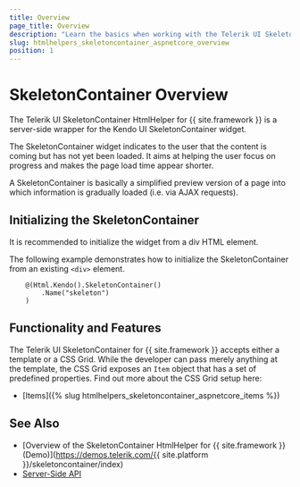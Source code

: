 ```yaml
---
title: Overview
page_title: Overview
description: "Learn the basics when working with the Telerik UI SkeletonContainer HtmlHelper for {{ site.framework }}."
slug: htmlhelpers_skeletoncontainer_aspnetcore_overview
position: 1
---
```


# SkeletonContainer Overview

The Telerik UI SkeletonContainer HtmlHelper for {{ site.framework }} is a server-side wrapper for the Kendo UI SkeletonContainer widget.

The SkeletonContainer widget indicates to the user that the content is coming but has not yet been loaded. It aims at helping the user focus on progress and makes the page load time appear shorter.

A SkeletonContainer is basically a simplified preview version of a page into which information is gradually loaded (i.e. via AJAX requests).

## Initializing the SkeletonContainer

It is recommended to initialize the widget from a div HTML element.

The following example demonstrates how to initialize the SkeletonContainer from an existing `<div>` element.

```Razor
    @(Html.Kendo().SkeletonContainer()
        .Name("skeleton")
    )
```

## Functionality and Features

The Telerik UI SkeletonContainer for {{ site.framework }} accepts either a template or a CSS Grid. While the developer can pass merely anything at the template, the CSS Grid exposes an `Item` object that has a set of predefined properties. Find out more about the CSS Grid setup here: 

* [Items]({% slug htmlhelpers_skeletoncontainer_aspnetcore_items %})

## See Also

* [Overview of the SkeletonContainer HtmlHelper for {{ site.framework }} (Demo)](https://demos.telerik.com/{{ site.platform }}/skeletoncontainer/index)
* [Server-Side API](/api/skeletoncontainer)

